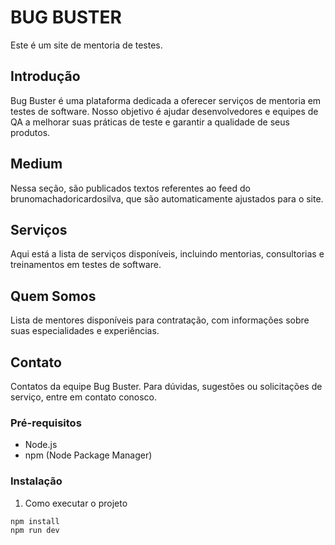 # BUG BUSTER

Este é um site de mentoria de testes.

## Introdução

Bug Buster é uma plataforma dedicada a oferecer serviços de mentoria em testes de software. Nosso objetivo é ajudar desenvolvedores e equipes de QA a melhorar suas práticas de teste e garantir a qualidade de seus produtos.

## Medium

Nessa seção, são publicados textos referentes ao feed do brunomachadoricardosilva, que são automaticamente ajustados para o site.

## Serviços

Aqui está a lista de serviços disponíveis, incluindo mentorias, consultorias e treinamentos em testes de software.

## Quem Somos

Lista de mentores disponíveis para contratação, com informações sobre suas especialidades e experiências.

## Contato

Contatos da equipe Bug Buster. Para dúvidas, sugestões ou solicitações de serviço, entre em contato conosco.

### Pré-requisitos

- Node.js
- npm (Node Package Manager)

### Instalação

1. Como executar o projeto

```bash
npm install
npm run dev

